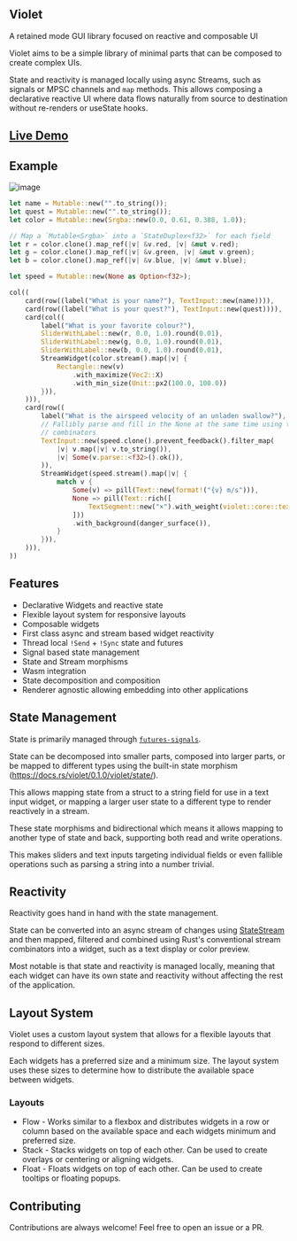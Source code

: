 ## Violet
A retained mode GUI library focused on reactive and composable UI

Violet aims to be a simple library of minimal parts that can be composed to create complex UIs.

State and reactivity is managed locally using async Streams, such as signals or MPSC channels and `map` methods. This
allows composing a declarative reactive UI where data flows naturally from source to destination without re-renders or
useState hooks.

## [Live Demo](https://ten3roberts.github.io/violet/demo)

## Example

![image](https://github.com/ten3roberts/violet/assets/25723553/b9882e28-9e4b-49be-8dcc-9c12d42e12b1)

```rust
let name = Mutable::new("".to_string());
let quest = Mutable::new("".to_string());
let color = Mutable::new(Srgba::new(0.0, 0.61, 0.388, 1.0));

// Map a `Mutable<Srgba>` into a `StateDuplex<f32>` for each field
let r = color.clone().map_ref(|v| &v.red, |v| &mut v.red);
let g = color.clone().map_ref(|v| &v.green, |v| &mut v.green);
let b = color.clone().map_ref(|v| &v.blue, |v| &mut v.blue);

let speed = Mutable::new(None as Option<f32>);

col((
    card(row((label("What is your name?"), TextInput::new(name)))),
    card(row((label("What is your quest?"), TextInput::new(quest)))),
    card(col((
        label("What is your favorite colour?"),
        SliderWithLabel::new(r, 0.0, 1.0).round(0.01),
        SliderWithLabel::new(g, 0.0, 1.0).round(0.01),
        SliderWithLabel::new(b, 0.0, 1.0).round(0.01),
        StreamWidget(color.stream().map(|v| {
            Rectangle::new(v)
                .with_maximize(Vec2::X)
                .with_min_size(Unit::px2(100.0, 100.0))
        })),
    ))),
    card(row((
        label("What is the airspeed velocity of an unladen swallow?"),
        // Fallibly parse and fill in the None at the same time using the `State` trait
        // combinators
        TextInput::new(speed.clone().prevent_feedback().filter_map(
            |v| v.map(|v| v.to_string()),
            |v| Some(v.parse::<f32>().ok()),
        )),
        StreamWidget(speed.stream().map(|v| {
            match v {
                Some(v) => pill(Text::new(format!("{v} m/s"))),
                None => pill(Text::rich([
                    TextSegment::new("×").with_weight(violet::core::text::Weight::BOLD)
                ]))
                .with_background(danger_surface()),
            }
        })),
    ))),
))
```

## Features
- Declarative Widgets and reactive state
- Flexible layout system for responsive layouts
- Composable widgets
- First class async and stream based widget reactivity
- Thread local `!Send` + `!Sync` state and futures
- Signal based state management
- State and Stream morphisms
- Wasm integration
- State decomposition and composition
- Renderer agnostic allowing embedding into other applications

## State Management

State is primarily managed through [`futures-signals`](https://github.com/Pauan/rust-signals).

State can be decomposed into smaller parts, composed into larger parts, or be mapped to different types using the built-in state morphism (https://docs.rs/violet/0.1.0/violet/state/).

This allows mapping state from a struct to a string field for use in a text input widget, or mapping a larger user state to a different type to render reactively in a stream.

These state morphisms and bidirectional which means it allows mapping to another type of state and back, supporting both
read and write operations.

This makes sliders and text inputs targeting individual fields or even fallible operations such as parsing a string into a number trivial.

## Reactivity

Reactivity goes hand in hand with the state management. 

State can be converted into an async stream of changes using [StateStream](https://docs.rs/violet/0.1.0/violet/state/trait.StateStream.html) and then mapped, filtered and combined using Rust's conventional stream combinators into a widget, such as a text display or color preview.

Most notable is that state and reactivity is managed locally, meaning that each widget can have its own state and reactivity without affecting the rest of the application.

## Layout System

Violet uses a custom layout system that allows for a flexible layouts that respond to different sizes.

Each widgets has a preferred size and a minimum size. The layout system uses these sizes to determine how to distribute
the available space between widgets.

### Layouts
- Flow - Works similar to a flexbox and distributes widgets in a row or column based on the available space and each
  widgets minimum and preferred size.
- Stack - Stacks widgets on top of each other. Can be used to create overlays or centering or aligning widgets.
- Float - Floats widgets on top of each other. Can be used to create tooltips or floating popups.

## Contributing
Contributions are always welcome! Feel free to open an issue or a PR.

